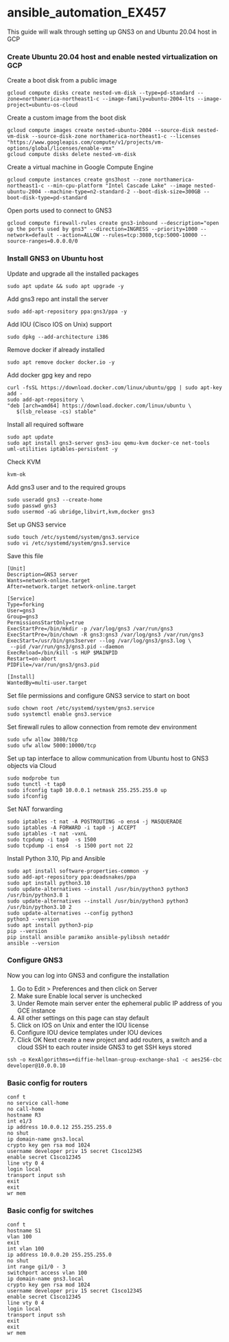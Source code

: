 # ansible_automation_EX457
This guide will walk through setting up GNS3 on and Ubuntu 20.04 host in GCP


### Create Ubuntu 20.04 host and enable nested virtualization on GCP
Create a boot disk from a public image
```
gcloud compute disks create nested-vm-disk --type=pd-standard --zone=northamerica-northeast1-c --image-family=ubuntu-2004-lts --image-project=ubuntu-os-cloud
```
Create a custom image from the boot disk
```
gcloud compute images create nested-ubuntu-2004 --source-disk nested-vm-disk --source-disk-zone northamerica-northeast1-c --licenses "https://www.googleapis.com/compute/v1/projects/vm-options/global/licenses/enable-vmx"
gcloud compute disks delete nested-vm-disk
```
Create a virtual machine in Google Compute Engine
```
gcloud compute instances create gns3host --zone northamerica-northeast1-c --min-cpu-platform "Intel Cascade Lake" --image nested-ubuntu-2004 --machine-type=n2-standard-2 --boot-disk-size=300GB --boot-disk-type=pd-standard
```
Open ports used to connect to GNS3
```
gcloud compute firewall-rules create gns3-inbound --description="open up the ports used by gns3" --direction=INGRESS --priority=1000 --network=default --action=ALLOW --rules=tcp:3080,tcp:5000-10000 --source-ranges=0.0.0.0/0
```


### Install GNS3 on Ubuntu host
Update and upgrade all the installed packages
```
sudo apt update && sudo apt upgrade -y
```
Add gns3 repo ant install the server
```
sudo add-apt-repository ppa:gns3/ppa -y
```
Add IOU (Cisco IOS on Unix) support
```
sudo dpkg --add-architecture i386      
```                    
Remove docker if already installed
```
sudo apt remove docker docker.io -y
```
Add docker gpg key and repo
```
curl -fsSL https://download.docker.com/linux/ubuntu/gpg | sudo apt-key add -
sudo add-apt-repository \
"deb [arch=amd64] https://download.docker.com/linux/ubuntu \
   $(lsb_release -cs) stable"
```
Install all required software
```
sudo apt update
sudo apt install gns3-server gns3-iou qemu-kvm docker-ce net-tools uml-utilities iptables-persistent -y
```
Check KVM
```
kvm-ok
```
Add gns3 user and to the required groups
```
sudo useradd gns3 --create-home
sudo passwd gns3
sudo usermod -aG ubridge,libvirt,kvm,docker gns3
```
Set up GNS3 service
```
sudo touch /etc/systemd/system/gns3.service
sudo vi /etc/systemd/system/gns3.service
```
Save this file
```
[Unit]
Description=GNS3 server
Wants=network-online.target
After=network.target network-online.target

[Service]
Type=forking
User=gns3
Group=gns3
PermissionsStartOnly=true
ExecStartPre=/bin/mkdir -p /var/log/gns3 /var/run/gns3
ExecStartPre=/bin/chown -R gns3:gns3 /var/log/gns3 /var/run/gns3
ExecStart=/usr/bin/gns3server --log /var/log/gns3/gns3.log \
 --pid /var/run/gns3/gns3.pid --daemon
ExecReload=/bin/kill -s HUP $MAINPID
Restart=on-abort
PIDFile=/var/run/gns3/gns3.pid

[Install]
WantedBy=multi-user.target
```
Set file permissions and configure GNS3 service to start on boot
```
sudo chown root /etc/systemd/system/gns3.service
sudo systemctl enable gns3.service
```
Set firewall rules to allow connection from remote dev environment
```
sudo ufw allow 3080/tcp
sudo ufw allow 5000:10000/tcp
```
Set up tap interface to allow communication from Ubuntu host to GNS3 objects via Cloud
```
sudo modprobe tun
sudo tunctl -t tap0
sudo ifconfig tap0 10.0.0.1 netmask 255.255.255.0 up
sudo ifconfig
```
Set NAT forwarding
```
sudo iptables -t nat -A POSTROUTING -o ens4 -j MASQUERADE
sudo iptables -A FORWARD -i tap0 -j ACCEPT
sudo iptables -t nat -vxnL
sudo tcpdump -i tap0  -s 1500
sudo tcpdump -i ens4  -s 1500 port not 22
```
Install Python 3.10, Pip and Ansible
```
sudo apt install software-properties-common -y
sudo add-apt-repository ppa:deadsnakes/ppa
sudo apt install python3.10
sudo update-alternatives --install /usr/bin/python3 python3 /usr/bin/python3.8 1
sudo update-alternatives --install /usr/bin/python3 python3 /usr/bin/python3.10 2
sudo update-alternatives --config python3
python3 --version
sudo apt install python3-pip
pip --version
pip install ansible paramiko ansible-pylibssh netaddr
ansible --version
```


### Configure GNS3
Now you can log into GNS3 and configure the installation
1. Go to Edit > Preferences and then click on Server
2. Make sure Enable local server is unchecked
3. Under Remote main server enter the ephemeral public IP address of you GCE instance
4. All other settings on this page can stay default
5. Click on IOS on Unix and enter the IOU license
6. Configure IOU device templates under IOU devices
7. Click OK
Next create a new project and add routers, a switch and a cloud
SSH to each router inside GNS3 to get SSH keys stored
```
ssh -o KexAlgorithms=+diffie-hellman-group-exchange-sha1 -c aes256-cbc developer@10.0.0.10
```


### Basic config for routers
```
conf t
no service call-home 
no call-home
hostname R3
int e1/3
ip address 10.0.0.12 255.255.255.0
no shut
ip domain-name gns3.local
crypto key gen rsa mod 1024
username developer priv 15 secret C1sco12345
enable secret C1sco12345
line vty 0 4
login local
transport input ssh
exit
exit
wr mem
```

### Basic config for switches
```
conf t
hostname S1
vlan 100
exit
int vlan 100
ip address 10.0.0.20 255.255.255.0
no shut
int range gi1/0 - 3
switchport access vlan 100
ip domain-name gns3.local
crypto key gen rsa mod 1024
username developer priv 15 secret C1sco12345
enable secret C1sco12345
line vty 0 4
login local
transport input ssh
exit
exit
wr mem
```

